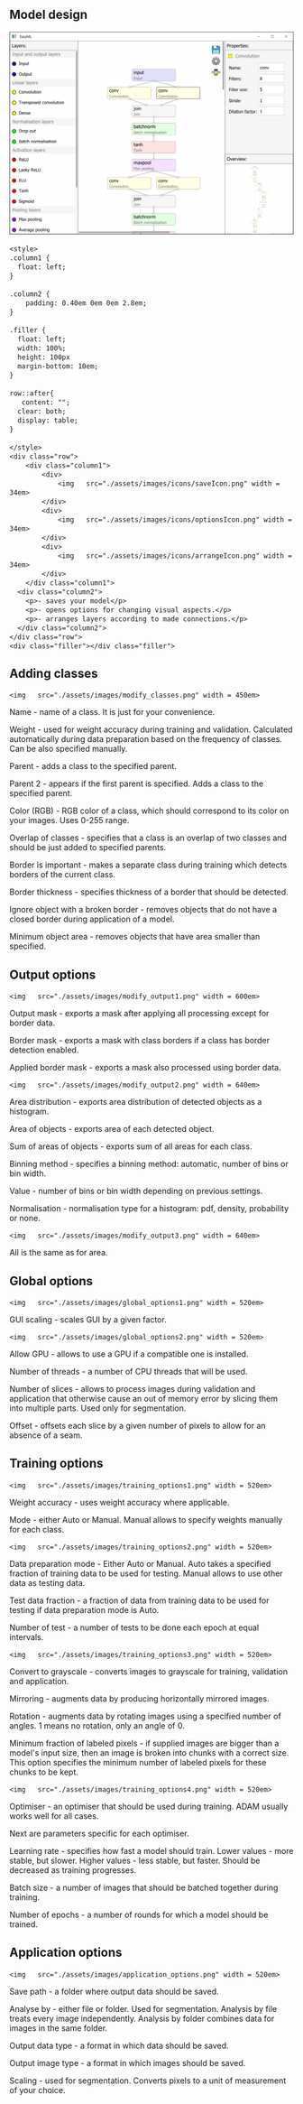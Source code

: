 
## Model design

![](./assets/images/design_model.png)

```@raw html
<style>
.column1 {
  float: left;
}

.column2 {
    padding: 0.40em 0em 0em 2.8em;
}

.filler {
  float: left;
  width: 100%;
  height: 100px
  margin-bottom: 10em;
}

row::after{
   content: "";
  clear: both;
  display: table;
}

</style>
<div class="row">
    <div class="column1">
        <div>
            <img   src="./assets/images/icons/saveIcon.png" width = 34em>
        </div>
        <div>
            <img   src="./assets/images/icons/optionsIcon.png" width = 34em>
        </div>
        <div>
            <img   src="./assets/images/icons/arrangeIcon.png" width = 34em>
        </div>
    </div class="column1">
  <div class="column2">
    <p>- saves your model</p>
    <p>- opens options for changing visual aspects.</p>
    <p>- arranges layers according to made connections.</p>
  </div class="column2">
</div class="row">
<div class="filler"></div class="filler">
```

## Adding classes

```@raw html
<img   src="./assets/images/modify_classes.png" width = 450em>
```

Name - name of a class. It is just for your convenience.

Weight - used for weight accuracy during training and validation. Calculated automatically during data preparation based on the frequency of classes. Can be also specified manually.

Parent - adds a class to the specified parent.

Parent 2 - appears if the first parent is specified. Adds a class to the specified parent.

Color (RGB) - RGB color of a class, which should correspond to its color on your images. Uses 0-255 range.

Overlap of classes - specifies that a class is an overlap of two classes and should be just added to specified parents.

Border is important - makes a separate class during training which detects borders of the current class.

Border thickness - specifies thickness of a border that should be detected.

Ignore object with a broken border - removes objects that do not have a closed border during application of a model.

Minimum object area - removes objects that have area smaller than specified.

## Output options

```@raw html
<img   src="./assets/images/modify_output1.png" width = 600em>
```

Output mask - exports a mask after applying all processing except for border data.

Border mask - exports a mask with class borders if a class has border detection enabled.

Applied border mask - exports a mask also processed using border data.

```@raw html
<img   src="./assets/images/modify_output2.png" width = 640em>
```

Area distribution - exports area distribution of detected objects as a histogram.

Area of objects - exports area of each detected object.

Sum of areas of objects - exports sum of all areas for each class.

Binning method - specifies a binning method: automatic, number of bins or bin width.

Value - number of bins or bin width depending on previous settings.

Normalisation - normalisation type for a histogram: pdf, density, probability or none.

```@raw html
<img   src="./assets/images/modify_output3.png" width = 640em>
```

All is the same as for area.

## Global options

```@raw html
<img   src="./assets/images/global_options1.png" width = 520em>
```

GUI scaling - scales GUI by a given factor.

```@raw html
<img   src="./assets/images/global_options2.png" width = 520em>
```

Allow GPU - allows to use a GPU if a compatible one is installed.

Number of threads - a number of CPU threads that will be used.

Number of slices - allows to process images during validation and application that otherwise cause an out of memory error by slicing them into multiple parts. Used only for segmentation.

Offset - offsets each slice by a given number of pixels to allow for an absence of a seam. 

## Training options

```@raw html
<img   src="./assets/images/training_options1.png" width = 520em>
```

Weight accuracy - uses weight accuracy where applicable.

Mode - either Auto or Manual. Manual allows to specify weights manually for each class.

```@raw html
<img   src="./assets/images/training_options2.png" width = 520em>
```

Data preparation mode - Either Auto or Manual. Auto takes a specified fraction of training data to be used for testing. Manual allows to use other data as testing data.

Test data fraction - a fraction of data from training data to be used for testing if data preparation mode is Auto.

Number of test - a number of tests to be done each epoch at equal intervals.

```@raw html
<img   src="./assets/images/training_options3.png" width = 520em>
```

Convert to grayscale - converts images to grayscale for training, validation and application.

Mirroring - augments data by producing horizontally mirrored images.

Rotation -  augments data by rotating images using a specified number of angles. 1 means no rotation, only an angle of 0.

Minimum fraction of labeled pixels -  if supplied images are bigger than a model's input size, then an image is broken into chunks with a correct size. This option specifies the minimum number of labeled pixels for these chunks to be kept.

```@raw html
<img   src="./assets/images/training_options4.png" width = 520em>
```

Optimiser - an optimiser that should be used during training. ADAM usually works well for all cases.

Next are parameters specific for each optimiser.

Learning rate - specifies how fast a model should train. Lower values - more stable, but slower. Higher values - less stable, but faster. Should be decreased as training progresses.

Batch size - a number of images that should be batched together during training.

Number of epochs - a number of rounds for which a model should be trained.

## Application options

```@raw html
<img   src="./assets/images/application_options.png" width = 520em>
```

Save path - a folder where output data should be saved.

Analyse by - either file or folder. Used for segmentation. Analysis by file treats every image independently. Analysis by folder combines data for images in the same folder.

Output data type - a format in which data should be saved.

Output image type - a format in which images should be saved.

Scaling - used for segmentation. Converts pixels to a unit of measurement of your choice.
